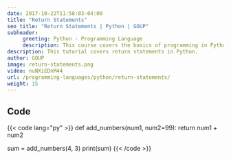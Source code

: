 ```yaml
---
date: 2017-10-22T11:58:03-04:00
title: "Return Statements"
seo_title: "Return Statements | Python | GOUP"
subheader:
     greeting: Python - Programming Language
     description: This course covers the basics of programming in Python. Work your way through the videos/articles and I'll teach you everything you need to know to start your programming journey!
description: This tutorial covers return statements in Python.
author: GOUP
image: return-statements.png
video: nuNXiEDnM44
url: /programming-languages/python/return-statements/
weight: 15
---
```


## Code

{{< code lang="py" >}}
def add_numbers(num1, num2=99):
     return num1 + num2

sum = add_numbers(4, 3)
print(sum)
{{< /code >}}